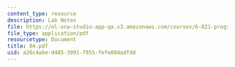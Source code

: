 ```yaml
---
content_type: resource
description: Lab Notes
file: https://ol-ocw-studio-app-qa.s3.amazonaws.com/courses/6-821-programming-languages-fall-2002/a26c4abed48538917955fefe084adfdd_04.pdf
file_type: application/pdf
resourcetype: Document
title: 04.pdf
uid: a26c4abe-d485-3891-7955-fefe084adfdd
---
```

